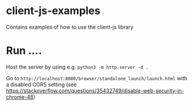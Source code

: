 # client-js-examples
Contains examples of how to use the client-js library


# Run ....
Host the server by using e.g. `python3 -m http.server -d .` 

Go to `http://localhost:8000/browser/standalone_launch/launch.html` with a disabled CORS setting (see https://stackoverflow.com/questions/35432749/disable-web-security-in-chrome-48)

